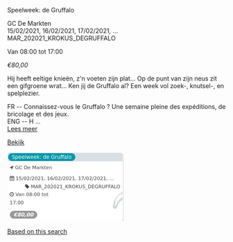 Speelweek: de Gruffalo

GC De Markten  
15/02/2021, 16/02/2021, 17/02/2021, ... MAR\_202021\_KROKUS\_DEGRUFFALO  

Van 08:00 tot 17:00

*€80,00*

  

Hij heeft eeltige knieën, z'n voeten zijn plat… Op de punt van zijn neus zit een gifgroene wrat… Ken jij de Gruffalo al? Een week vol zoek-, knutsel-, en spelplezier.  
  
FR -- Connaissez-vous le Gruffalo ? Une semaine pleine des expéditions, de bricolage et des jeux.  
ENG -- H ...  
[Lees meer](https://tickets.vgc.be/activity/subscribe/MAR_202021_KROKUS_DEGRUFFALO)

[Bekijk](https://tickets.vgc.be/activity/subscribe/MAR_202021_KROKUS_DEGRUFFALO)

![](57763.png)

[Based on this search](https://tickets.vgc.be/activity/index?&vrijeplaatsen=1&Age%5B%5D=3%2C4&entity=244)